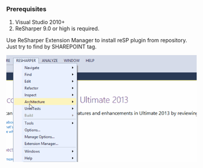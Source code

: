 ﻿---
Title: Getting started
Order: 100
Category: Getting Started
TileLink: true
TileLinkOrder: 10
---

### Prerequisites
1. Visual Studio 2010+
2. ReSharper 9.0 or high is required.

Use ReSharper Extension Manager to install reSP plugin from repository. Just try to find by SHAREPOINT tag.

<img src="_img/getting-started.gif" />